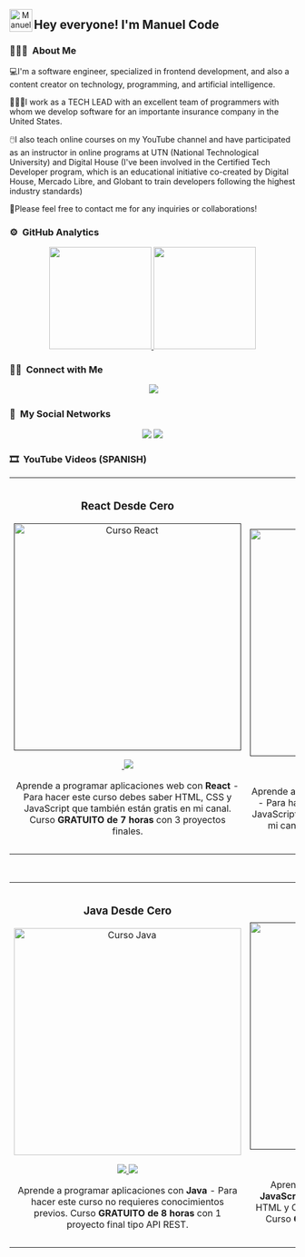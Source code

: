 <p align="center">
  <img alt="Manuel Code" src="https://raw.githubusercontent.com/sergiecode/sergiecode/main/Hand%20Wave.gif" width='40' align="left">
  <h2>Hey everyone! I'm Manuel Code</h2>
</p>

<!-- ## 👋 &nbsp;Hey everyone! I'm Manuel Code -->

### 👨🏼‍💻 &nbsp;About Me

💻I'm a software engineer, specialized in frontend development, and also a content creator on technology, programming, and artificial intelligence.

👨🏼‍💻I work as a TECH LEAD with an excellent team of programmers with whom we develop software for an importante insurance company in the United States.

🖱️I also teach online courses on my YouTube channel and have participated as an instructor in online programs at UTN (National Technological University) and Digital House (I've been involved in the Certified Tech Developer program, which is an educational initiative co-created by Digital House, Mercado Libre, and Globant to train developers following the highest industry standards)

📧Please feel free to contact me for any inquiries or collaborations! 

### ⚙️ &nbsp;GitHub Analytics

<p align="center">
  <a href="https://github.com/sergiecode">
    <img height="180em" src="https://github-readme-stats-eight-theta.vercel.app/api?username=sergiecode&show_icons=true&theme=algolia&include_all_commits=true&count_private=true">
    <img height="180em" src="https://github-readme-stats-eight-theta.vercel.app/api/top-langs/?username=sergiecode&layout=compact&langs_count=8&theme=algolia">
  </a>
</p>

### 🤝🏻 &nbsp;Connect with Me

<p align="center">
  <a href="https://www.sergiecode.com"><img src=""></a>
  <a href="mailto:info@sergiecode.com"><img src="https://img.shields.io/badge/-info@sergiecode.com-D14836?style=flat&logo=Gmail&logoColor=white"></a>
</p>


### 🔗 &nbsp;My Social Networks

<p align="center">
  <a href="https://www.youtube.com/@sergiecode"><img src="https://img.shields.io/badge/youtube%20-%23FF0000.svg?&style=flat&logo=YouTube&logoColor=white"></a>
  <a href="https://twitter.com/sergiecode"><img src="https://img.shields.io/badge/twitter-%231DA1F2.svg?&style=flat&logo=twitter&logoColor=white"></a>
</p>

### 🎞️ &nbsp;YouTube Videos (SPANISH)

<table>
<tr>
<td width="50%">
<h3 align="center">React Desde Cero</h3>
<div align="center">
<a href="" target="_blank"><img src="https://raw.githubusercontent.com/sergiecode/sergiecode/main/react.png" width="400" alt="Curso React"></a>
<p>
<a href="" target="_blank">
<img src="">
</a>
<a href="" target="_blank">
<img src="https://img.shields.io/badge/-Youtube-green?style=for-the-badge&color=00C1C4">
</a>
</p>
<p>Aprende a programar aplicaciones web con <strong>React</strong> - Para hacer este curso debes saber HTML, CSS y JavaScript que también están gratis en mi canal. Curso <strong>GRATUITO de 7 horas</strong> con 3 proyectos finales.</p>
</div>
                                                                                      
</td>

<td width="50%">
               <br>
<h3 align="center">Angular Desde Cero</h3>
<div align="center">                                       
<a href="" target="_blank"><img src="" width="400" alt="Angular desde cero"></a>
<br>
<p>
<a href="" target="_blank">
<img src="https://img.shields.io/badge/C%C3%93DIGO-FF4A4A?style=for-the-badge&logo=github&logoColor=black">
</a>
<a href="" target="_blank">
<img src="https://img.shields.io/badge/-Youtube-green?style=for-the-badge&color=F70B0B">
</a>
</p>
<p>Aprende a programar aplicaciones web con <strong>Angular</strong> - Para hacer este curso debes saber HTML, CSS, JavaScript y TypeScript que también están gratis en mi canal. Curso <strong>GRATUITO de 8 horas</strong> con 2 proyectos finales.</p>
</div>                                                             
</table>                                                                                 
</div>
<br>

<table>
<tr>
<td width="50%">
<h3 align="center">Java Desde Cero</h3>
<div align="center">
<a href="https://github.com/sergiecode/java-railway-crud-apirest" target="_blank"><img src="" width="400" alt="Curso Java"></a>
<p>
<a href=" target="_blank">
<img src="https://img.shields.io/badge/CÓDIGO-C49846?style=for-the-badge&logo=github&logoColor=black">
</a>
<a href="" target="_blank">
<img src="https://img.shields.io/badge/-Youtube-green?style=for-the-badge&color=B77803">
</a>
</p>
<p>Aprende a programar aplicaciones con <strong>Java</strong> - Para hacer este curso no requieres conocimientos previos. Curso <strong>GRATUITO de 8 horas</strong> con 1 proyecto final tipo API REST.</p>
</div>
                                                                                      
</td>       

<td width="50%">
<h3 align="center">JavaScript Desde Cero</h3>
<div align="center">
<a href="" target="_blank"><img src="" width="400" alt="Curso JavaScript"></a>
<p>
<a href="" target="_blank">
<img src="https://img.shields.io/badge/C%C3%93DIGO-FCFF53?style=for-the-badge&logo=github&logoColor=black">
</a>
<a href="" target="_blank">
<img src="https://img.shields.io/badge/-Youtube-green?style=for-the-badge&color=E3E700">
</a>
</p>
<p>Aprende a programar aplicaciones web con <strong>JavaScript</strong> - Para hacer este curso debes saber HTML y CSS que también están gratis en mi canal. Curso <strong>GRATUITO de 8 horas</strong> con 6 proyectos finales.</p>
</div>
                                                                                      
</td>  
</table>                                                                                 
</div>
<br>
